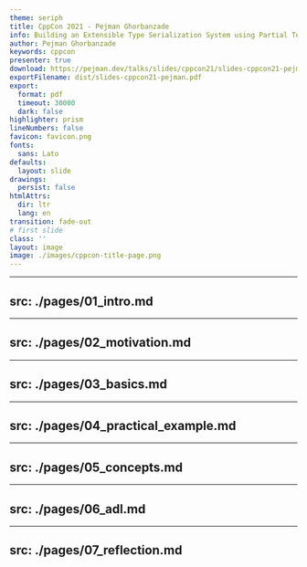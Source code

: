 ```yaml
---
theme: seriph
title: CppCon 2021 - Pejman Ghorbanzade
info: Building an Extensible Type Serialization System using Partial Template Specialization
author: Pejman Ghorbanzade
keywords: cppcon
presenter: true
download: https://pejman.dev/talks/slides/cppcon21/slides-cppcon21-pejman.pdf
exportFilename: dist/slides-cppcon21-pejman.pdf
export:
  format: pdf
  timeout: 30000
  dark: false
highlighter: prism
lineNumbers: false
favicon: favicon.png
fonts:
  sans: Lato
defaults:
  layout: slide
drawings:
  persist: false
htmlAttrs:
  dir: ltr
  lang: en
transition: fade-out
# first slide
class: ''
layout: image
image: ./images/cppcon-title-page.png
---
```


---
src: ./pages/01_intro.md
---

---
src: ./pages/02_motivation.md
---

---
src: ./pages/03_basics.md
---

---
src: ./pages/04_practical_example.md
---

---
src: ./pages/05_concepts.md
---

---
src: ./pages/06_adl.md
---

---
src: ./pages/07_reflection.md
---
